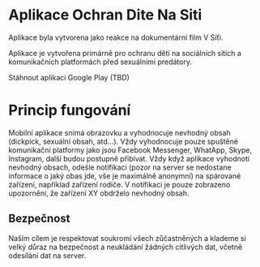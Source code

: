 # Aplikace Ochran Dite Na Siti

Aplikace byla vytvorena jako reakce na dokumentární film V Síťi.

Aplikace je vytvořena primárně pro ochranu dětí na sociálních sítích a komunikačních platformách před sexuálními predátory.

Stáhnout aplikaci
Google Play (TBD)


# Princip fungování
Mobilní aplikace snímá obrazovku a vyhodnocuje nevhodný obsah (dickpick, sexuální obsah, atd...). Vždy vyhodnocuje pouze spuštěné komunikační platformy jako jsou Facebook Messenger, WhatApp, Skype, Instagram, další budou postupně přibívat.
Vždy když aplikace vyhodnotí nevhodný obsach, odešle notifikaci (pozor na server se nedostane informace o jaký obas jde, vše je maximálně anonymní) na spárované zařízení, například zařízení rodiče. V notifikaci je pouze zobrazeno upozornění, že zařízení XY obdrželo nevhodný obsah.

## Bezpečnost
Naším cílem je respektovat soukromí všech zůčastněných a klademe si velký důraz na bezpečnost a neukládání žádných citlivých dat, včetně odesílání dat na server.
